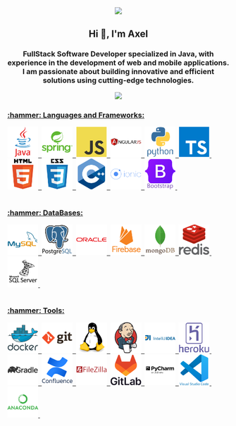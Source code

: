 

<div id="header" align="center">
  <img src="https://media.giphy.com/media/v1.Y2lkPTc5MGI3NjExZTg3YTcyMjMzNzk3ZGViZjNmZDg3N2ZlZjk3ZWQ2MzJjNWM0MjYwMyZlcD12MV9pbnRlcm5hbF9naWZzX2dpZklkJmN0PWc/10zxDv7Hv5RF9C/giphy.gif" width="200"/>
  <h2 align="center">Hi 👋, I'm Axel</h2>
  <h3 align="center">FullStack Software Developer specialized in Java, with experience in the development of web and mobile applications. I am passionate about building innovative and efficient solutions using cutting-edge technologies.</h3>
  <div id="badges" align="center">
    <a href="https://www.linkedin.com/in/axel-cespedes-53ab081b5/" target="_blank">
      <img src="https://img.shields.io/badge/LinkedIn-0A66C2?logo=linkedin&style=for-the-badge"/>
   </div>
   <div align="left">
     <h3>:hammer: Languages and Frameworks:</h3>
     <div>
       <img src="https://github.com/devicons/devicon/blob/master/icons/java/java-original-wordmark.svg" title="JAVA" alt="JAVA" width="70" height="70"/>&nbsp;
       <img src="https://github.com/devicons/devicon/blob/master/icons/spring/spring-original-wordmark.svg" title="SPRING" alt="SPRING" width="70" height="70"/>&nbsp;
       <img src="https://github.com/devicons/devicon/blob/master/icons/javascript/javascript-original.svg" title="JAVASCRIPT" alt="JAVASCRIPT" width="70" height="70"/>&nbsp;
       <img src="https://github.com/devicons/devicon/blob/master/icons/angularjs/angularjs-original-wordmark.svg" title="" alt="" width="70" height="70"/>&nbsp;
       <img src="https://github.com/devicons/devicon/blob/master/icons/python/python-original-wordmark.svg" title="PYTHON" alt="PYTHON" width="70" height="70"/>&nbsp;
       <img src="https://github.com/devicons/devicon/blob/master/icons/typescript/typescript-original.svg" title="TYPESCRIPT" alt="TYPESCRIPT" width="70" height="70"/>&nbsp;
       <img src="https://github.com/devicons/devicon/blob/master/icons/html5/html5-original-wordmark.svg" title="HTML5" alt="HTML5" width="70" height="70"/>&nbsp;
       <img src="https://github.com/devicons/devicon/blob/master/icons/css3/css3-original-wordmark.svg" title="CSS3" alt="CSS3" width="70" height="70"/>&nbsp;
       <img src="https://github.com/devicons/devicon/blob/master/icons/cplusplus/cplusplus-original.svg" title="C++" alt="C++" width="70" height="70"/>&nbsp;
       <img src="https://github.com/devicons/devicon/blob/master/icons/ionic/ionic-original-wordmark.svg" title="IONIC" alt="IONIC" width="70" height="70"/>&nbsp;
       <img src="https://github.com/devicons/devicon/blob/master/icons/bootstrap/bootstrap-original-wordmark.svg" title="BOOTSTRAP" alt="BOOTSTRAP" width="70" height="70"/>&nbsp;
     </div>
     <br>
     <h3>:hammer: DataBases:</h3>
     <div>
       <img src="https://github.com/devicons/devicon/blob/master/icons/mysql/mysql-original-wordmark.svg" title="MYSQL" alt="MYSQL" width="70" height="70"/>&nbsp;
       <img src="https://github.com/devicons/devicon/blob/master/icons/postgresql/postgresql-original-wordmark.svg" title="POSTGRESQL" alt="POSTGRESQL" width="70" height="70"/>&nbsp;
       <img src="https://github.com/devicons/devicon/blob/master/icons/oracle/oracle-original.svg" title="ORACLE" alt="ORACLE" width="70" height="70"/>&nbsp;
       <img src="https://github.com/devicons/devicon/blob/master/icons/firebase/firebase-plain-wordmark.svg" title="FIREBASE" alt="FIREBASE" width="70" height="70"/>&nbsp;
       <img src="https://github.com/devicons/devicon/blob/master/icons/mongodb/mongodb-original-wordmark.svg" title="MONGODB" alt="MONGODB" width="70" height="70"/>&nbsp;
       <img src="https://github.com/devicons/devicon/blob/master/icons/redis/redis-original-wordmark.svg" title="REDIS" alt="REDIS" width="70" height="70"/>&nbsp;
       <img src="https://github.com/devicons/devicon/blob/master/icons/microsoftsqlserver/microsoftsqlserver-plain-wordmark.svg" title="SQLSERVER" alt="SQLSERVER" width="70" height="70"/>&nbsp;
     </div>
     <br>
     <h3>:hammer: Tools:</h3>
     <div>
       <img src="https://github.com/devicons/devicon/blob/master/icons/docker/docker-original-wordmark.svg" title="DOCKER" alt="DOCKER" width="70" height="70"/>&nbsp;
       <img src="https://github.com/devicons/devicon/blob/master/icons/git/git-original-wordmark.svg" title="GIT" alt="GIT" width="70" height="70"/>&nbsp;
       <img src="https://github.com/devicons/devicon/blob/master/icons/linux/linux-original.svg" title="LINUX" alt="LINUX" width="70" height="70"/>&nbsp;
       <img src="https://github.com/devicons/devicon/blob/master/icons/jenkins/jenkins-original.svg" title="JENKINS" alt="JENKINS" width="70" height="70"/>&nbsp;
       <img src="https://github.com/devicons/devicon/blob/master/icons/intellij/intellij-original-wordmark.svg" title="INTELLIJ" alt="INTELLIJ" width="70" height="70"/>&nbsp;
       <img src="https://github.com/devicons/devicon/blob/master/icons/heroku/heroku-original-wordmark.svg" title="HEROKU" alt="HEROKU" width="70" height="70"/>&nbsp;
       <img src="https://github.com/devicons/devicon/blob/master/icons/gradle/gradle-plain-wordmark.svg" title="GRADLE" alt="GRADLE" width="70" height="70"/>&nbsp;
       <img src="https://github.com/devicons/devicon/blob/master/icons/confluence/confluence-original-wordmark.svg" title="CONFLUENCE" alt="CONFLUENCE" width="70" height="70"/>&nbsp;
       <img src="https://github.com/devicons/devicon/blob/master/icons/filezilla/filezilla-plain-wordmark.svg" title="FILEZILLA" alt="FILEZILLA" width="70" height="70"/>&nbsp;
       <img src="https://github.com/devicons/devicon/blob/master/icons/gitlab/gitlab-original-wordmark.svg" title="GITLAB" alt="GITLAB" width="70" height="70"/>&nbsp;
       <img src="https://github.com/devicons/devicon/blob/master/icons/pycharm/pycharm-original-wordmark.svg" title="PYCHARM" alt="PYCHARM" width="70" height="70"/>&nbsp;
       <img src="https://github.com/devicons/devicon/blob/master/icons/vscode/vscode-original-wordmark.svg" title="VSCODE" alt="VSCODE" width="70" height="70"/>&nbsp;
       <img src="https://github.com/devicons/devicon/blob/master/icons/anaconda/anaconda-original-wordmark.svg" title="ANACONDA" alt="ANACONDA" width="70" height="70"/>&nbsp;
     </div>
   </div>
    
</div>
